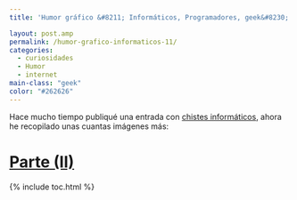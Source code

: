 ```yaml
---
title: 'Humor gráfico &#8211; Informáticos, Programadores, geek&#8230; &#8211; 9GAG.COM Parte (I)'

layout: post.amp
permalink: /humor-grafico-informaticos-11/
categories:
  - curiosidades
  - Humor
  - internet
main-class: "geek"
color: "#262626"
---
```

Hace mucho tiempo publiqué una entrada con [chistes informáticos][1], ahora he recopilado unas cuantas imágenes más:

<div class="separator" style="clear: both; text-align: center;">
<a href="https://2.bp.blogspot.com/-rUWLl5omr1g/TrEbswj71BI/AAAAAAAABeY/iWHUgrNEWu4/s1600/Postcard.jpg"  style="margin-left:1em; margin-right:1em"><amp-img on="tap:lightbox1" role="button" tabindex="0" layout="responsive" alt="development programming software android technology programmer"  height="315" width="400" src="https://2.bp.blogspot.com/-rUWLl5omr1g/TrEbswj71BI/AAAAAAAABeY/iWHUgrNEWu4/s400/Postcard.jpg" /></a>
</div>
<div class="separator" style="clear: both; text-align: center;">
<a href="https://1.bp.blogspot.com/-e0hOeWF-G3M/TrEbtNEBm-I/AAAAAAAABek/r-j9yei102s/s1600/When%2BLife%2BSucks.jpg"  style="margin-left:1em; margin-right:1em"><amp-img on="tap:lightbox1" role="button" tabindex="0" layout="responsive" alt="development programming software android technology programmer"  height="323" width="400" src="https://1.bp.blogspot.com/-e0hOeWF-G3M/TrEbtNEBm-I/AAAAAAAABek/r-j9yei102s/s400/When%2BLife%2BSucks.jpg" /></a>
</div>
<div class="separator" style="clear: both; text-align: center;">
<a href="https://3.bp.blogspot.com/-D1ZwWjG9_l4/TrEbtoah1mI/AAAAAAAABe0/Cy47DUZMuGw/s1600/Programmers%2Bvs%2BUsers.jpg"  style="margin-left:1em; margin-right:1em"><amp-img on="tap:lightbox1" role="button" tabindex="0" layout="responsive" alt="development programming software android technology programmer"  height="374" width="381" src="https://3.bp.blogspot.com/-D1ZwWjG9_l4/TrEbtoah1mI/AAAAAAAABe0/Cy47DUZMuGw/s400/Programmers%2Bvs%2BUsers.jpg" /></a>
</div>
<div class="separator" style="clear: both; text-align: center;">
<a href="https://1.bp.blogspot.com/-CrQxjpzaRtk/TrEbuNpxgPI/AAAAAAAABe8/DaZMRA5Fz9A/s1600/Web%2BDesigners%2Bvs.%2BWeb%2BDevelopers.jpg"  style="margin-left:1em; margin-right:1em"><amp-img on="tap:lightbox1" role="button" tabindex="0" layout="responsive" alt="development programming software android technology programmer"  height="400" width="248" src="https://1.bp.blogspot.com/-CrQxjpzaRtk/TrEbuNpxgPI/AAAAAAAABe8/DaZMRA5Fz9A/s400/Web%2BDesigners%2Bvs.%2BWeb%2BDevelopers.jpg" /></a>
</div>
<div class="separator" style="clear: both; text-align: center;">
<a href="https://4.bp.blogspot.com/-MjwDEYli9Ec/TrEbuLBI1ZI/AAAAAAAABfI/5fhMth9D9lE/s1600/Not%2Bsure%2Bif%2BC%2Bis%2Bbroken.jpg"  style="margin-left:1em; margin-right:1em"><amp-img on="tap:lightbox1" role="button" tabindex="0" layout="responsive" alt="development programming software android technology programmer"  height="332" width="400" src="https://4.bp.blogspot.com/-MjwDEYli9Ec/TrEbuLBI1ZI/AAAAAAAABfI/5fhMth9D9lE/s400/Not%2Bsure%2Bif%2BC%2Bis%2Bbroken.jpg" /></a>
</div>
<div class="separator" style="clear: both; text-align: center;">
<a href="https://2.bp.blogspot.com/-6BJ8Qq1NxPM/TrEcAZR9puI/AAAAAAAABfY/XwoxQemmIEc/s1600/A%2BProgrammer%25C2%25B4s%2Blife....jpg"  style="margin-left:1em; margin-right:1em"><amp-img on="tap:lightbox1" role="button" tabindex="0" layout="responsive" alt="development programming software android technology programmer"  height="400" width="371" src="https://2.bp.blogspot.com/-6BJ8Qq1NxPM/TrEcAZR9puI/AAAAAAAABfY/XwoxQemmIEc/s400/A%2BProgrammer%25C2%25B4s%2Blife....jpg" /></a>
</div>
<div class="separator" style="clear: both; text-align: center;">
<a href="https://3.bp.blogspot.com/-kohvWX9MYUk/TrEcAr29YVI/AAAAAAAABfo/Dqg1aDVsNjs/s1600/A%2BTribute%253A%2BToo%2BMuch%2BEpicness...%2BOne%2BDay%2521.jpg"  style="margin-left:1em; margin-right:1em"><amp-img on="tap:lightbox1" role="button" tabindex="0" layout="responsive" alt="development programming software android technology programmer"  height="400" width="274" src="https://3.bp.blogspot.com/-kohvWX9MYUk/TrEcAr29YVI/AAAAAAAABfo/Dqg1aDVsNjs/s400/A%2BTribute%253A%2BToo%2BMuch%2BEpicness...%2BOne%2BDay%2521.jpg" /></a>
</div>
<div class="separator" style="clear: both; text-align: center;">
<a href="https://3.bp.blogspot.com/-ybM-G8UbdRU/TrEcBCyLHrI/AAAAAAAABfw/ODlm1CRiJto/s1600/C%2BSharp%2BFTW%2B%2528Programmers%2BJoke%2529.jpg"  style="margin-left:1em; margin-right:1em"><amp-img on="tap:lightbox1" role="button" tabindex="0" layout="responsive" alt="development programming software android technology programmer"  height="386" width="365" src="https://3.bp.blogspot.com/-ybM-G8UbdRU/TrEcBCyLHrI/AAAAAAAABfw/ODlm1CRiJto/s400/C%2BSharp%2BFTW%2B%2528Programmers%2BJoke%2529.jpg" /></a>
</div>
<div class="separator" style="clear: both; text-align: center;">
<a href="https://2.bp.blogspot.com/-lm1ne91yWYE/TrEcBcPZ4eI/AAAAAAAABf4/UasDJA-cBeE/s1600/Gamer%2Band%2Bprogrammer%2Bgeek.jpg"  style="margin-left:1em; margin-right:1em"><amp-img on="tap:lightbox1" role="button" tabindex="0" layout="responsive" alt="development programming software android technology programmer"  height="289" width="300" src="https://2.bp.blogspot.com/-lm1ne91yWYE/TrEcBcPZ4eI/AAAAAAAABf4/UasDJA-cBeE/s400/Gamer%2Band%2Bprogrammer%2Bgeek.jpg" /></a>
</div>
<div class="separator" style="clear: both; text-align: center;">
<a href="https://2.bp.blogspot.com/-8RRwjrXbPWQ/TrEcBfOxnNI/AAAAAAAABgI/caywXgrLfSs/s1600/Geek%2Bcrave.jpg"  style="margin-left:1em; margin-right:1em"><amp-img on="tap:lightbox1" role="button" tabindex="0" layout="responsive" alt="development programming software android technology programmer"  height="315" width="400" src="https://2.bp.blogspot.com/-8RRwjrXbPWQ/TrEcBfOxnNI/AAAAAAAABgI/caywXgrLfSs/s400/Geek%2Bcrave.jpg" /></a>
</div>
<div class="separator" style="clear: both; text-align: center;">
<a href="https://2.bp.blogspot.com/-abi6Rv4TxWg/TrEcSpLYICI/AAAAAAAABgY/xb0sDItkmhc/s1600/Geek%2Bprotest%2Bin%2BIndia.jpg"  style="margin-left:1em; margin-right:1em"><amp-img on="tap:lightbox1" role="button" tabindex="0" layout="responsive" alt="development programming software android technology programmer"  height="400" width="231" src="https://2.bp.blogspot.com/-abi6Rv4TxWg/TrEcSpLYICI/AAAAAAAABgY/xb0sDItkmhc/s400/Geek%2Bprotest%2Bin%2BIndia.jpg" /></a>
</div>
<div class="separator" style="clear: both; text-align: center;">
<a href="https://4.bp.blogspot.com/-BbHiOYY4gls/TrEcSmVmSVI/AAAAAAAABgo/Slw5xSqeNx8/s1600/Ipad.jpg"  style="margin-left:1em; margin-right:1em"><amp-img on="tap:lightbox1" role="button" tabindex="0" layout="responsive" alt="development programming software android technology programmer"  height="400" width="288" src="https://4.bp.blogspot.com/-BbHiOYY4gls/TrEcSmVmSVI/AAAAAAAABgo/Slw5xSqeNx8/s400/Ipad.jpg" /></a>
</div>
<div class="separator" style="clear: both; text-align: center;">
<a href="https://3.bp.blogspot.com/-yrjjakqGFck/TrEcTT0W34I/AAAAAAAABgw/ixCgnrPqfdw/s1600/Is%2Bthis%2Bhappened%2Bto%2Byou%253F.jpg"  style="margin-left:1em; margin-right:1em"><amp-img on="tap:lightbox1" role="button" tabindex="0" layout="responsive" alt="development programming software android technology programmer"  height="400" width="370" src="https://3.bp.blogspot.com/-yrjjakqGFck/TrEcTT0W34I/AAAAAAAABgw/ixCgnrPqfdw/s400/Is%2Bthis%2Bhappened%2Bto%2Byou%253F.jpg" /></a>
</div>
<div class="separator" style="clear: both; text-align: center;">
<a href="https://3.bp.blogspot.com/-8EQl-MtJcTo/TrEcTWVO8kI/AAAAAAAABg8/iuAyNT8ENMU/s1600/Programmer%2527s%2BLazy%2BRule.jpg"  style="margin-left:1em; margin-right:1em"><amp-img on="tap:lightbox1" role="button" tabindex="0" layout="responsive" alt="development programming software android technology programmer"  height="400" width="209" src="https://3.bp.blogspot.com/-8EQl-MtJcTo/TrEcTWVO8kI/AAAAAAAABg8/iuAyNT8ENMU/s400/Programmer%2527s%2BLazy%2BRule.jpg" /></a>
</div>
<div class="separator" style="clear: both; text-align: center;">
<a href="https://3.bp.blogspot.com/-R55Ng2OMpvE/TrEcmFHXCFI/AAAAAAAABhI/q66TE_iJqgk/s1600/Programmers%2521.jpg"  style="margin-left:1em; margin-right:1em"><amp-img on="tap:lightbox1" role="button" tabindex="0" layout="responsive" alt="development programming software android technology programmer"  height="400" width="379" src="https://3.bp.blogspot.com/-R55Ng2OMpvE/TrEcmFHXCFI/AAAAAAAABhI/q66TE_iJqgk/s400/Programmers%2521.jpg" /></a>
</div>

# [Parte (II)][2]



 [1]: /chistes-de-informaticos
 [2]: /humor-grafico-informaticos

{% include toc.html %}
